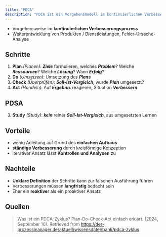 ```yaml
---
title: "PDCA"
description: "PDCA ist ein Vorgehensmodell im kontinuierlichen Verbesserungsprozess mit den Schritten Plan, Do, Check, Act. Es ermöglicht die systematische Entwicklung von Produkten und Fehleranalyse."
---
```


- Vorgehensweise im **kontinuierlichen Verbesserungsprozess**
- Weiterentwicklung von Produkten / Dienstleistungen, Fehler-Ursache-Analyse

## Schritte

1. **Plan** *(Planen)*: ***Ziele*** formulieren, welches ***Problem***? Welche ***Ressourcen***? Welche ***Lösung***? Wann ***Erfolg***?
2. **Do** *(Umsetzen)*: Umsetzung des ***Plans***
3. **Check** *(Überprüfen)*: ***Soll-Ist-Vergleich***, wurde ***Plan*** umgesetzt?
4. **Act** *(Handeln)*: Auf ***Ergebnis*** reagieren, Situation ***Verbessern***

## PDSA

3. **Study** *(Study)*: ***kein*** reiner ***Soll-Ist-Vergleich***, aus umgesetzten Lernen

## Vorteile
- wenig Anleitung auf Grund des **einfachen Aufbaus**
- **ständige Verbesserung** durch kreisförmige Konzeption
- iterativer Ansatz lässt **Kontrollen und Analysen** zu

## Nachteile
- **Unklare Definition** der Schritte kann zur falschen Ausführung führen
- Verbesserungen müssen **langfristig** bedacht sein
- Eher ein **reaktiver** als ein proaktiver Ansatz

## Quellen
> Was ist ein PDCA-Zyklus? Plan-Do-Check-Act einfach erklärt. (2024, September 10). Retrieved from https://der-prozessmanager.de/aktuell/wissensdatenbank/pdca-zyklus